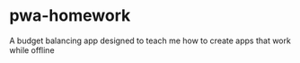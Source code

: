 # pwa-homework
A budget balancing app designed to teach me how to create apps that work while offline
